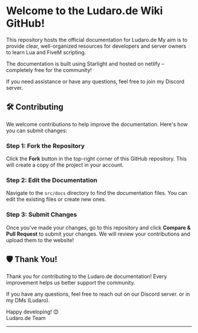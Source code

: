 # Welcome to the Ludaro.de Wiki GitHub!

This repository hosts the official documentation for Ludaro.de  My aim is to provide clear, well-organized resources for developers and server owners to learn Lua and FiveM scripting.

The documentation is built using Starlight and hosted on netlify – completely free for the community!

If you need assistance or have any questions, feel free to join my Discord server.

## 🛠️ Contributing

We welcome contributions to help improve the documentation. Here's how you can submit changes:

### Step 1: Fork the Repository

Click the **Fork** button in the top-right corner of this GitHub repository. This will create a copy of the project in your account.

### Step 2: Edit the Documentation

Navigate to the `src/docs` directory to find the documentation files. You can edit the existing files or create new ones.

### Step 3: Submit Changes

Once you've made your changes, go to this repository and click **Compare & Pull Request** to submit your changes. We will review your contributions and upload them to the website!

## 🛡️ Thank You!

Thank you for contributing to the Ludaro.de documentation! Every improvement helps us better support the community.

If you have any questions, feel free to reach out on our Discord server. or in my DMs (Ludaro).

Happy developing! 😊  
Ludaro.de Team

---